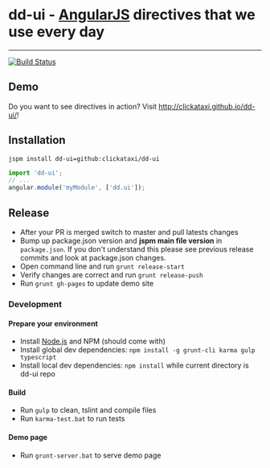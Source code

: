 # dd-ui - [AngularJS](http://angularjs.org/) directives that we use every day
***
[![Build Status](https://secure.travis-ci.org/clickataxi/dd-ui.png)](http://travis-ci.org/clickataxi/dd-ui)

## Demo

Do you want to see directives in action? Visit http://clickataxi.github.io/dd-ui/!

## Installation
 `jspm install dd-ui=github:clickataxi/dd-ui`

```javascript
import 'dd-ui';
// ...
angular.module('myModule', ['dd.ui']);
```
## Release
* After your PR is merged switch to master and pull latests changes
* Bump up package.json version and <b>jspm main file version</b> in `package.json`. If you don't understand this please see previous release commits and look at package.json changes.
* Open command line and run `grunt release-start`
* Verify changes are correct and run `grunt release-push`
* Run `grunt gh-pages` to update demo site

### Development
#### Prepare your environment
* Install [Node.js](http://nodejs.org/) and NPM (should come with)
* Install global dev dependencies: `npm install -g grunt-cli karma gulp typescript`
* Install local dev dependencies: `npm install` while current directory is dd-ui repo

#### Build
* Run `gulp` to clean, tslint and compile files
* Run `karma-test.bat` to run tests

#### Demo page
* Run `grunt-server.bat` to serve demo page


